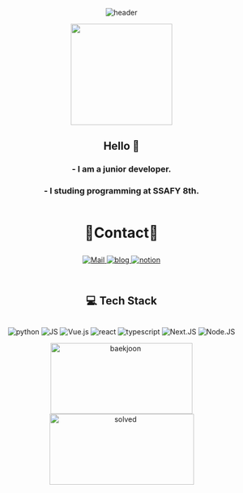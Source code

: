 <div align=center>

![header](https://capsule-render.vercel.app/api?type=rounded&color=FF9E0F&height=100&section=header&text=DOGYEOM&fontSize=60&animation=scaleIn)

 <a href="https://github.com/dostiny"><img src="https://github.com/dostiny.png" width="200px;" alt=""/></a>

 
## Hello 👋 

### - I am a junior developer.
### - I studing programming at SSAFY 8th.

  <div  style = "display: flex;  align-items: center; flex-direction: column;  justify-content: center;" align = "center";>
<!-- font-size 를 조절하면 원하는 크기로 글자를 조절할 수 있습니다.-->
  <!-- Designed and developed in-house at Oreuda (https://oreuda.kr) -->
  <!-- 불편 사항 및 문의는 tykimdream@gmail.com으로 보내주세요 -->
  <div key="5">
    <h3 style ="font-size : 2em; font-weight:700;">💙Contact💙</h3>
    <div className=Preview_contactBadgeDiv__3demU>
      <a href=mailto:dogyeom2@gmail.com target="_blank">
            <img
              src="https://img.shields.io/badge/Mail-6667AB?style=flat&logo=Gmail&logoColor=white"
              alt="Mail"
            />
          </a>
      <a href=https://d0stiny.tistory.com/ target="_blank">
            <img src=https://img.shields.io/badge/TechBlog-7FD2F5?style=flat&logo=Hoppscotch&logoColor=white&link=https://d0stiny.tistory.com// alt="blog" />
          </a>
      <a href=https://www.notion.so/1b15f2d1eff6490d84c5e742d091414c?pvs=4 target="_blank">
            <img src=https://img.shields.io/badge/Notion-000000?style=flat&logo=Notion&logoColor=white&link=https://www.notion.so/1b15f2d1eff6490d84c5e742d091414c?pvs=4/ alt="notion" />
          </a>
    </div>
  </div>
 
 ***

## 💻 Tech Stack
 ![python](https://img.shields.io/badge/Python-3776AB?style=flat-square&logo=python&logoColor=white)
 ![JS](https://img.shields.io/badge/JavaScript-F7DF1E?style=flat-square&logo=JavaScript&logoColor=white)
 ![Vue.js](https://img.shields.io/badge/Vue.js-4FC08D?style=flat-square&logo=Vue.js&logoColor=white)
 ![react](https://img.shields.io/badge/react-61DAFB?style=flat-square&logo=react&logoColor=white)
 ![typescript](https://img.shields.io/badge/TypeScript-3178C6?style=flat-square&logo=typescript&logoColor=white)
 ![Next.JS](https://img.shields.io/badge/Next.JS-000000?style=flat-square&logo=nextdotjs&logoColor=white)
 ![Node.JS](https://img.shields.io/badge/Node.JS-339933?style=flat-square&logo=nodedotjs&logoColor=white)
 <br>

 <div key="1">
    <img src=http://mazassumnida.wtf/api/v2/generate_badge?boj=dostiny width="280" height="140" alt="baekjoon" />
    <img src=http://mazandi.herokuapp.com/api?handle=dostiny&theme=dark width="285" height="140" alt="solved" />
  </div>

***

</div>

<!--  ![django](https://img.shields.io/badge/django-092E20?style=flat-square&logo=django&logoColor=white) -->
<!-- https://simpleicons.org/ -->
